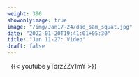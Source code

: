 ```yaml
---
weight: 396
showonlyimage: true
image: "/img/Jan17-24/dad_sam_squat.jpg"
date: "2022-01-20T19:41:01+05:30"
title: "Jan 11-27: Video"
draft: false
---
```


&nbsp;
{{< youtube yTdrzZZv1mY >}}
&nbsp;
